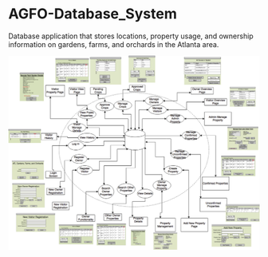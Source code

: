 # AGFO-Database_System
Database application that stores locations, property usage, and ownership information on gardens, farms, and orchards in the Atlanta area.

<img alt="IFD" src="imgs/IFD.png">
